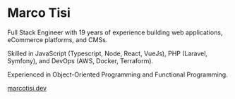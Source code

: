 # Marco Tisi

Full Stack Engineer with 19 years of experience building web applications, eCommerce platforms, and CMSs.

Skilled in JavaScript (Typescript, Node, React, VueJs), PHP (Laravel, Symfony), and DevOps (AWS, Docker, Terraform).

Experienced in Object-Oriented Programming and Functional Programming.

[marcotisi.dev](https://marcotisi.dev)
